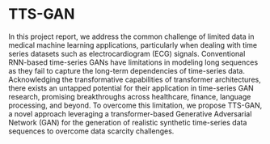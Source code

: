# TTS-GAN
In this project report, we address the common challenge of limited data in medical machine learning applications, particularly when dealing with time series datasets such as electrocardiogram (ECG) signals. 
Conventional RNN-based time-series GANs have limitations in modeling long sequences as they fail to capture the long-term dependencies of time-series data.
Acknowledging the transformative capabilities of transformer architectures, there exists an untapped potential for their application in time-series GAN research, promising breakthroughs across healthcare, finance, language processing, and beyond.
To overcome this limitation, we propose TTS-GAN, a novel approach leveraging a transformer-based Generative Adversarial Network (GAN) for the generation of realistic synthetic time-series data sequences to overcome data scarcity challenges.
